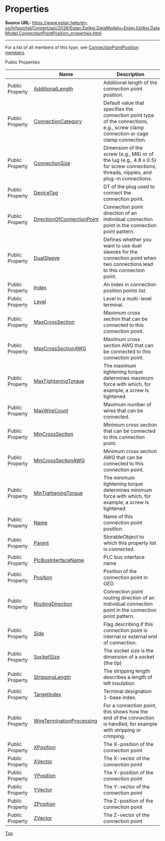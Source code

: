 # Properties

**Source URL:** https://www.eplan.help/en-us/Infoportal/Content/api/2026/Eplan.EplApi.DataModelu~Eplan.EplApi.DataModel.ConnectionPointPosition_properties.html

---

For a list of all members of this type, see [ConnectionPointPosition members](Eplan.EplApi.DataModelu~Eplan.EplApi.DataModel.ConnectionPointPosition_members.html).

Public Properties

|  | Name | Description |
| --- | --- | --- |
| Public Property | [AdditionalLength](Eplan.EplApi.DataModelu~Eplan.EplApi.DataModel.ConnectionPointPosition~AdditionalLength.html) | Additional length of the connection point position. |
| Public Property | [ConnectionCategory](Eplan.EplApi.DataModelu~Eplan.EplApi.DataModel.ConnectionPointPosition~ConnectionCategory.html) | Default value that specifies the connection point type of the connections, e.g., screw clamp connection or cage clamp connection. |
| Public Property | [ConnectionSize](Eplan.EplApi.DataModelu~Eplan.EplApi.DataModel.ConnectionPointPosition~ConnectionSize.html) | Dimension of the screw (e.g., M6) or of the lug (e.g., 4.8 x 0.5) for screw connections, threads, nipples, and plug-in connections. |
| Public Property | [DeviceTag](Eplan.EplApi.DataModelu~Eplan.EplApi.DataModel.ConnectionPointPosition~DeviceTag.html) | DT of the plug used to connect the connection point. |
| Public Property | [DirectionOfConnectionPoint](Eplan.EplApi.DataModelu~Eplan.EplApi.DataModel.ConnectionPointPosition~DirectionOfConnectionPoint.html) | Connection point direction of an individual connection point in the connection point pattern. |
| Public Property | [DualSleeve](Eplan.EplApi.DataModelu~Eplan.EplApi.DataModel.ConnectionPointPosition~DualSleeve.html) | Defines whether you want to use duel sleeves for the connection point when two connections lead to this connection point. |
| Public Property | [Index](Eplan.EplApi.DataModelu~Eplan.EplApi.DataModel.ConnectionPointPosition~Index.html) | An index in connection position points list. |
| Public Property | [Level](Eplan.EplApi.DataModelu~Eplan.EplApi.DataModel.ConnectionPointPosition~Level.html) | Level in a multi-level terminal. |
| Public Property | [MaxCrossSection](Eplan.EplApi.DataModelu~Eplan.EplApi.DataModel.ConnectionPointPosition~MaxCrossSection.html) | Maximum cross section that can be connected to this connection point. |
| Public Property | [MaxCrossSectionAWG](Eplan.EplApi.DataModelu~Eplan.EplApi.DataModel.ConnectionPointPosition~MaxCrossSectionAWG.html) | Maximum cross section AWG that can be connected to this connection point. |
| Public Property | [MaxTighteningTorque](Eplan.EplApi.DataModelu~Eplan.EplApi.DataModel.ConnectionPointPosition~MaxTighteningTorque.html) | The maximum tightening torque determines maximum force with which, for example, a screw is tightened |
| Public Property | [MaxWireCount](Eplan.EplApi.DataModelu~Eplan.EplApi.DataModel.ConnectionPointPosition~MaxWireCount.html) | Maximum number of wires that can be connected. |
| Public Property | [MinCrossSection](Eplan.EplApi.DataModelu~Eplan.EplApi.DataModel.ConnectionPointPosition~MinCrossSection.html) | Minimum cross section that can be connected to this connection point. |
| Public Property | [MinCrossSectionAWG](Eplan.EplApi.DataModelu~Eplan.EplApi.DataModel.ConnectionPointPosition~MinCrossSectionAWG.html) | Minimum cross section AWG that can be connected to this connection point. |
| Public Property | [MinTighteningTorque](Eplan.EplApi.DataModelu~Eplan.EplApi.DataModel.ConnectionPointPosition~MinTighteningTorque.html) | The minimum tightening torque determines minimum force with which, for example, a screw is tightened |
| Public Property | [Name](Eplan.EplApi.DataModelu~Eplan.EplApi.DataModel.ConnectionPointPosition~Name.html) | Name of this connection point position. |
| Public Property | [Parent](Eplan.EplApi.DataModelu~Eplan.EplApi.DataModel.ConnectionPointPosition~Parent.html) | StorableObject to which this property list is connected. |
| Public Property | [PlcBusInterfaceName](Eplan.EplApi.DataModelu~Eplan.EplApi.DataModel.ConnectionPointPosition~PlcBusInterfaceName.html) | PLC bus interface name |
| Public Property | [Position](Eplan.EplApi.DataModelu~Eplan.EplApi.DataModel.ConnectionPointPosition~Position.html) | Position of the connection point in GED. |
| Public Property | [RoutingDirection](Eplan.EplApi.DataModelu~Eplan.EplApi.DataModel.ConnectionPointPosition~RoutingDirection.html) | Connection point routing direction of an individual connection point in the connection point pattern. |
| Public Property | [Side](Eplan.EplApi.DataModelu~Eplan.EplApi.DataModel.ConnectionPointPosition~Side.html) | Flag describing if this connection point is internal or external end of connection. |
| Public Property | [SocketSize](Eplan.EplApi.DataModelu~Eplan.EplApi.DataModel.ConnectionPointPosition~SocketSize.html) | The socket size is the dimension of a socket (the tip) |
| Public Property | [StrippingLength](Eplan.EplApi.DataModelu~Eplan.EplApi.DataModel.ConnectionPointPosition~StrippingLength.html) | The stripping length describes a length of left insulation |
| Public Property | [TargetIndex](Eplan.EplApi.DataModelu~Eplan.EplApi.DataModel.ConnectionPointPosition~TargetIndex.html) | Terminal designation 1-base index. |
| Public Property | [WireTerminationProcessing](Eplan.EplApi.DataModelu~Eplan.EplApi.DataModel.ConnectionPointPosition~WireTerminationProcessing.html) | For a connection point, this shows how the end of the connection is handled, for example with stripping or crimping. |
| Public Property | [XPosition](Eplan.EplApi.DataModelu~Eplan.EplApi.DataModel.ConnectionPointPosition~XPosition.html) | The X-position of the connection point |
| Public Property | [XVector](Eplan.EplApi.DataModelu~Eplan.EplApi.DataModel.ConnectionPointPosition~XVector.html) | The X-vector of the connection point |
| Public Property | [YPosition](Eplan.EplApi.DataModelu~Eplan.EplApi.DataModel.ConnectionPointPosition~YPosition.html) | The Y-position of the connection point |
| Public Property | [YVector](Eplan.EplApi.DataModelu~Eplan.EplApi.DataModel.ConnectionPointPosition~YVector.html) | The Y-vector of the connection point |
| Public Property | [ZPosition](Eplan.EplApi.DataModelu~Eplan.EplApi.DataModel.ConnectionPointPosition~ZPosition.html) | The Z-position of the connection point |
| Public Property | [ZVector](Eplan.EplApi.DataModelu~Eplan.EplApi.DataModel.ConnectionPointPosition~ZVector.html) | The Z-vector of the connection point |

[Top](#top)
